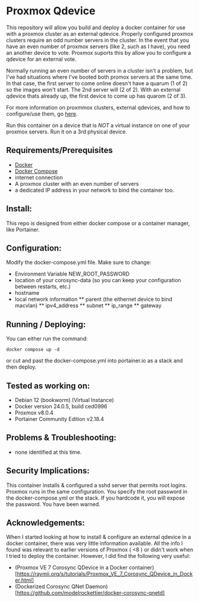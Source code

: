 # Proxmox Qdevice

This repository will allow you build and deploy a docker container for use with a proxmox cluster as an external qdevice.  Properly configured proxmox clusters require an odd number servers in the cluster.   In the event that you have an even number of proxmox servers (like 2, such as I have), you need an another device to vote.   Proxmox suports this by allow you to configure a qdevice for an external vote.

Normally running an even number of servers in a cluster isn't a problem, but I've had situations where I've booted both promox servers at the same time.  In that case, the first server to come online doesn't have a quarum (1 of 2) so the images won't start.  The 2nd server will (2 of 2).  With an external qdevice thats already up, the first device to come up has quarom (2 of 3).  

For more information on proxmmox clusters, external qdevices, and how to configure/use them, go [here](https://pve.proxmox.com/wiki/Cluster_Manager#_corosync_external_vote_support).

Run this container on a device that is *NOT* a virtual instance on one of your proxmox servers.   Run it on a 3rd physical device.

## Requirements/Prerequisites

* [Docker](https://www.docker.com/)
* [Docker Compose](https://docs.docker.com/compose/)
* internet connection
* A proxmox cluster with an even number of servers
* a dedicated IP address in your network to bind the container too.

## Install:

This repo is designed from either docker compose or a container manager, like Portainer.

## Configuration:

Modify the docker-compose.yml file.   Make sure to change:

* Environment Variable NEW_ROOT_PASSWORD
* location of your corosync-data (so you can keep your configuration between restarts, etc.)
* hostname 
* local network information
** parent (the eithernet device to bind macvlan)
** ipv4_address
** subnet
** ip_range
** gateway

## Running / Deploying:

You can either run the command:

`docker compose up -d`

or cut and past the docker-compose.yml into portainer.io as a stack and then deploy.

## Tested as working on:

* Debian 12 (bookworm) (Virtual Instance)
* Docker version 24.0.5, build ced0996
* Proxmox v8.0.4
* Portainer Community Edition v2.18.4

## Problems & Troubleshooting:

* none identified at this time.

## Security Implications:

This container installs & configured a sshd server that permits root logins.  Proxmox runs in the same configuration.   You specify the root password in the docker-compose.yml or the stack.   If you hardcode it, you will expose the password.   You have been warned.

## Acknowledgements:

When I started looking at how to install & configure an external qdevice in a docker container, there was very little information available.   All the info I found was relevant to earlier versions of Proxmox ( <8 ) or didn't work when I tried to deploy the container.  However, I did find the following very useful:

* (Proxmox VE 7 Corosync QDevice in a Docker container)[https://raymii.org/s/tutorials/Proxmox_VE_7_Corosync_QDevice_in_Docker.html]
* (Dockerized Corosync QNet Daemon)[https://github.com/modelrockettier/docker-corosync-qnetd]
